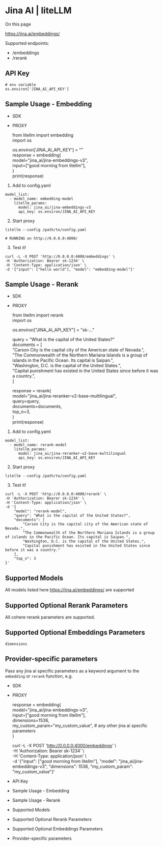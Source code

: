 # Jina AI | liteLLM

On this page

<https://jina.ai/embeddings/>

Supported endpoints:

  * /embeddings
  * /rerank

## API Key​
    
    
    # env variable  
    os.environ['JINA_AI_API_KEY']  
    

## Sample Usage - Embedding​

  * SDK
  * PROXY

    
    
    from litellm import embedding  
    import os  
      
    os.environ['JINA_AI_API_KEY'] = ""  
    response = embedding(  
        model="jina_ai/jina-embeddings-v3",  
        input=["good morning from litellm"],  
    )  
    print(response)  
    

  1. Add to config.yaml

    
    
    model_list:  
      - model_name: embedding-model  
        litellm_params:  
          model: jina_ai/jina-embeddings-v3  
          api_key: os.environ/JINA_AI_API_KEY  
    

  2. Start proxy

    
    
    litellm --config /path/to/config.yaml  
      
    # RUNNING on http://0.0.0.0:4000/  
    

  3. Test it!

    
    
    curl -L -X POST 'http://0.0.0.0:4000/embeddings' \  
    -H 'Authorization: Bearer sk-1234' \  
    -H 'Content-Type: application/json' \  
    -d '{"input": ["hello world"], "model": "embedding-model"}'  
    

## Sample Usage - Rerank​

  * SDK
  * PROXY

    
    
    from litellm import rerank  
    import os  
      
    os.environ["JINA_AI_API_KEY"] = "sk-..."  
      
    query = "What is the capital of the United States?"  
    documents = [  
        "Carson City is the capital city of the American state of Nevada.",  
        "The Commonwealth of the Northern Mariana Islands is a group of islands in the Pacific Ocean. Its capital is Saipan.",  
        "Washington, D.C. is the capital of the United States.",  
        "Capital punishment has existed in the United States since before it was a country.",  
    ]  
      
    response = rerank(  
        model="jina_ai/jina-reranker-v2-base-multilingual",  
        query=query,  
        documents=documents,  
        top_n=3,  
    )  
    print(response)  
    

  1. Add to config.yaml

    
    
    model_list:  
      - model_name: rerank-model  
        litellm_params:  
          model: jina_ai/jina-reranker-v2-base-multilingual  
          api_key: os.environ/JINA_AI_API_KEY  
    

  2. Start proxy

    
    
    litellm --config /path/to/config.yaml  
    

  3. Test it!

    
    
    curl -L -X POST 'http://0.0.0.0:4000/rerank' \  
    -H 'Authorization: Bearer sk-1234' \  
    -H 'Content-Type: application/json' \  
    -d '{  
        "model": "rerank-model",  
        "query": "What is the capital of the United States?",  
        "documents": [  
            "Carson City is the capital city of the American state of Nevada.",  
            "The Commonwealth of the Northern Mariana Islands is a group of islands in the Pacific Ocean. Its capital is Saipan.",  
            "Washington, D.C. is the capital of the United States.",  
            "Capital punishment has existed in the United States since before it was a country."  
        ],  
        "top_n": 3  
    }'  
    

## Supported Models​

All models listed here <https://jina.ai/embeddings/> are supported

## Supported Optional Rerank Parameters​

All cohere rerank parameters are supported.

## Supported Optional Embeddings Parameters​
    
    
    dimensions  
    

## Provider-specific parameters​

Pass any jina ai specific parameters as a keyword argument to the `embedding` or `rerank` function, e.g.

  * SDK
  * PROXY

    
    
    response = embedding(  
        model="jina_ai/jina-embeddings-v3",  
        input=["good morning from litellm"],  
        dimensions=1536,  
        my_custom_param="my_custom_value", # any other jina ai specific parameters  
    )  
    
    
    
    curl -L -X POST 'http://0.0.0.0:4000/embeddings' \  
    -H 'Authorization: Bearer sk-1234' \  
    -H 'Content-Type: application/json' \  
    -d '{"input": ["good morning from litellm"], "model": "jina_ai/jina-embeddings-v3", "dimensions": 1536, "my_custom_param": "my_custom_value"}'  
    

  * API Key
  * Sample Usage - Embedding
  * Sample Usage - Rerank
  * Supported Models
  * Supported Optional Rerank Parameters
  * Supported Optional Embeddings Parameters
  * Provider-specific parameters